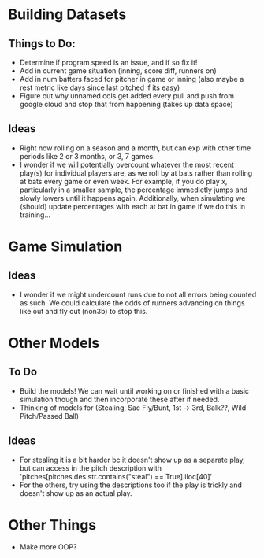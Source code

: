 # Building Datasets
## Things to Do:
- Determine if program speed is an issue, and if so fix it!
- Add in current game situation (inning, score diff, runners on)
- Add in num batters faced for pitcher in game or inning (also maybe a rest metric like days since last pitched if its easy)
- Figure out why unnamed cols get added every pull and push from google cloud and stop that from happening (takes up data space)
  
## Ideas
- Right now rolling on a season and a month, but can exp with other time periods like 2 or 3 months, or 3, 7 games.
- I wonder if we will potentially overcount whatever the most recent play(s) for individual players are, as we roll by at bats rather than rolling at bats every game or even week. For example, if you do play x, particularly in a smaller sample, the percentage immedietly jumps and slowly lowers until it happens again. Additionally, when simulating we (should) update percentages with each at bat in game if we do this in training... 

# Game Simulation

## Ideas
- I wonder if we might undercount runs due to not all errors being counted as such. We could calculate the odds of runners advancing on things like out and fly out (non3b) to stop this.

# Other Models 

## To Do
- Build the models! We can wait until working on or finished with a basic simulation though and then incorporate these after if needed.
- Thinking of models for (Stealing, Sac Fly/Bunt, 1st -> 3rd, Balk??, Wild Pitch/Passed Ball)

## Ideas
- For stealing it is a bit harder bc it doesn't show up as a separate play, but can access in the pitch description with 'pitches[pitches.des.str.contains("steal") == True].iloc[40]'
- For the others, try using the descriptions too if the play is trickly and doesn't show up as an actual play.

# Other Things
- Make more OOP?